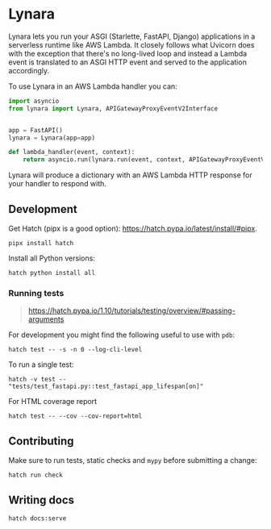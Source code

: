 # Lynara

Lynara lets you run your ASGI (Starlette, FastAPI, Django) applications in a serverless runtime like AWS Lambda. It closely follows what Uvicorn does with the exception that there's no long-lived loop and instead a Lambda event is translated to an ASGI HTTP event and served to the application accordingly.

To use Lynara in an AWS Lambda handler you can:

```python
import asyncio
from lynara import Lynara, APIGatewayProxyEventV2Interface


app = FastAPI()
lynara = Lynara(app=app)

def lambda_handler(event, context):
    return asyncio.run(lynara.run(event, context, APIGatewayProxyEventV2Interface))

```

Lynara will produce a dictionary with an AWS Lambda HTTP response for your handler to respond with.


## Development

Get Hatch (pipx is a good option): https://hatch.pypa.io/latest/install/#pipx.

```
pipx install hatch
```

Install all Python versions: 

```
hatch python install all
```

### Running tests

> https://hatch.pypa.io/1.10/tutorials/testing/overview/#passing-arguments

For development you might find the following useful to use with `pdb`:
```
hatch test -- -s -n 0 --log-cli-level
```

To run a single test:
```
hatch -v test -- "tests/test_fastapi.py::test_fastapi_app_lifespan[on]"
```

For HTML coverage report 
```
hatch test -- --cov --cov-report=html
```

## Contributing

Make sure to run tests, static checks and `mypy` before submitting a change:

```
hatch run check
```

## Writing docs

```
hatch docs:serve
```
